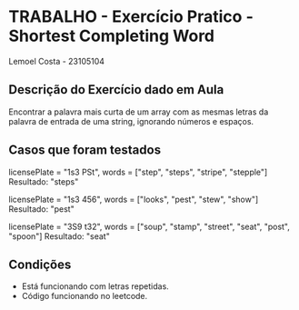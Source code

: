 # TRABALHO - Exercício Pratico - Shortest Completing Word

Lemoel Costa - 23105104

## Descrição do Exercício dado em Aula

Encontrar a palavra mais curta de um array com as mesmas letras da palavra de entrada de uma string, ignorando números e espaços.

## Casos que foram testados

licensePlate = "1s3 PSt", words = ["step", "steps", "stripe", "stepple"] Resultado: "steps"

licensePlate = "1s3 456", words = ["looks", "pest", "stew", "show"] Resultado: "pest"

licensePlate = "3S9 t32", words = ["soup", "stamp", "street", "seat", "post", "spoon"] Resultado: "seat"

## Condições 

- Está funcionando com letras repetidas. 
- Código funcionando no leetcode.